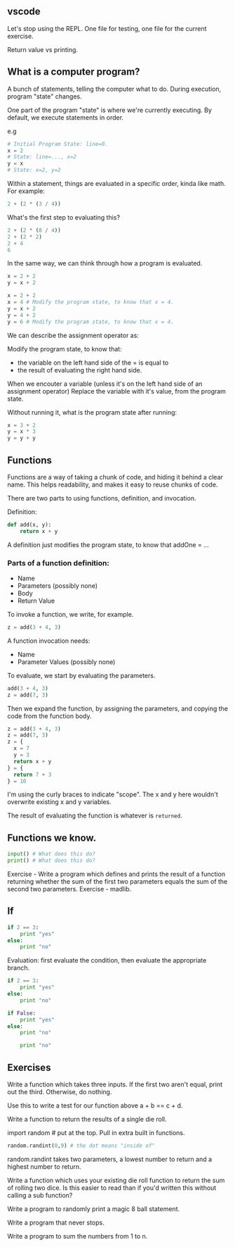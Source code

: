 ## vscode 
Let's stop using the REPL.
One file for testing, one file for the current exercise.

Return value vs printing.

## What is a computer program?

A bunch of statements, telling the computer what to do.
During execution, program "state" changes.

One part of the program "state" is where we're currently executing.
By default, we execute statements in order.

e.g

```python
# Initial Program State: line=0.
x = 2
# State: line=..., x=2
y = x
# State: x=2, y=2
```

Within a statement, things are evaluated in a specific order, kinda like math.
For example: 

```python
2 + (2 * (3 / 4))
```

What's the first step to evaluating this?

```python
2 + (2 * (8 / 4))
2 + (2 * 2)
2 + 4
6
```
In the same way, we can think through how a program is evaluated.

```python
x = 2 + 2
y = x + 2
```

```python
x = 2 + 2
x = 4 # Modify the program state, to know that x = 4.
y = x + 2
y = 4 + 2
y = 6 # Modify the program state, to know that x = 4.
```

We can describe the assignment operator as:

Modify the program state, to know that: 
* the variable on the left hand side of the = is equal to 
* the result of evaluating the right hand side.

When we encouter a variable (unless it's on the left hand side of an assignment operator)
Replace the variable with it's value, from the program state.


Without running it, what is the program state after running:
```python
x = 3 + 2
y = x * 3
y = y + y
```

## Functions
Functions are a way of taking a chunk of code, and hiding it behind a clear name. This helps readability, and makes it easy to reuse chunks of code.

There are two parts to using functions, definition, and invocation.

Definition:

```python
def add(x, y):
    return x + y
```

A definition just modifies the program state, to know that addOne = ...

### Parts of a function definition:
* Name
* Parameters (possibly none)
* Body
* Return Value

To invoke a function, we write, for example.
```python
z = add(3 + 4, 3)
```

A function invocation needs:
* Name
* Parameter Values (possibly none)

To evaluate, we start by evaluating the parameters.
```python
add(3 + 4, 3)
z = add(7, 3)
```

Then we expand the function, by assigning the parameters, and copying the code from the function body.
```python
z = add(3 + 4, 3)
z = add(7, 3)
z = {
  x = 7
  y = 3
  return x + y
} = {
  return 7 + 3
} = 10
```

I'm using the curly braces to indicate "scope". The x and y here wouldn't overwrite existing x and y variables.

The result of evaluating the function is whatever is `returned`.

## Functions we know.
```python
input() # What does this do?
print() # What does this do?
```

Exercise - 
Write a program which defines and prints the result of a function returning whether
  the sum of the first two parameters equals the sum of the second two parameters.
Exercise - madlib.

## If
```python
if 2 == 3:
    print "yes"
else:
    print "no"
```

Evaluation: first evaluate the condition, then evaluate the appropriate branch.

```python
if 2 == 3:
    print "yes"
else:
    print "no"
```

```python
if False:
    print "yes"
else:
    print "no"
```

```python
    print "no"
```

## Exercises
Write a function which takes three inputs. If the first two aren't equal, print out the third. Otherwise, do nothing.

Use this to write a test for our function above a + b == c + d.

Write a function to return the results of a single die roll.

import random # put at the top. Pull in extra built in functions.
```python
random.randint(0,9) # the dot means "inside of"
```
random.randint takes two parameters, a lowest number to return and a highest number to return.

Write a function which uses your existing die roll function to return the sum of rolling two dice.
Is this easier to read than if you'd written this without calling a sub function?

Write a program to randomly print a magic 8 ball statement.

Write a program that never stops.

Write a program to sum the numbers from 1 to n.

